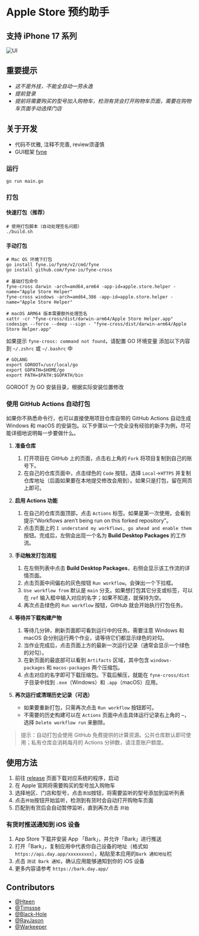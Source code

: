 # Apple Store 预约助手

## 支持 iPhone 17 系列

![UI](screenshot.png)

## 重要提示
* *这不是外挂，不能全自动一劳永逸*
* *提前登录*
* *提前将需要购买的型号加入购物车，检测有货会打开购物车页面，需要在购物车页面手动选择门店*

## 关于开发
* 代码不优雅, 注释不完善, review须谨慎
* GUI框架 [fyne](https://github.com/fyne-io/fyne)

### 运行
```shell script
go run main.go
```

### 打包

#### 快速打包（推荐）
```shell script
# 使用打包脚本（自动处理签名问题）
./build.sh
```

#### 手动打包
```shell script
# Mac OS 环境下打包
go install fyne.io/fyne/v2/cmd/fyne 
go install github.com/fyne-io/fyne-cross

# 基础打包命令
fyne-cross darwin -arch=amd64,arm64 -app-id=apple.store.helper -name="Apple Store Helper"
fyne-cross windows -arch=amd64,386 -app-id=apple.store.helper -name="Apple Store Helper"

# macOS ARM64 版本需要额外处理签名
xattr -cr "fyne-cross/dist/darwin-arm64/Apple Store Helper.app"
codesign --force --deep --sign - "fyne-cross/dist/darwin-arm64/Apple Store Helper.app"
```

如果提示 `fyne-cross: command not found`，请配置 GO 环境变量
添加以下内容到 `~/.zshrc` 或 `~/.bashrc` 中
```shell script
# GOLANG
export GOROOT=/usr/local/go
export GOPATH=$HOME/go
export PATH=$PATH:$GOPATH/bin
```
GOROOT 为 GO 安装目录，根据实际安装位置修改

### 使用 GitHub Actions 自动打包

如果你不熟悉命令行，也可以直接使用项目仓库自带的 GitHub Actions 自动生成 Windows 和 macOS 的安装包。以下步骤以一个完全没有经验的新手为例，尽可能详细地说明每一步要做什么。

1. **准备仓库**
   1. 打开项目在 GitHub 上的页面，点击右上角的 `Fork` 将项目复制到自己的账号下。
   2. 在自己的仓库页面中，点击绿色的 `Code` 按钮，选择 `Local`→`HTTPS` 并复制仓库地址（后面如果要在本地提交修改会用到）。如果只是打包，留在网页上即可。

2. **启用 Actions 功能**
   1. 在自己的仓库页面顶部，点击 `Actions` 标签。如果是第一次使用，会看到提示“Workflows aren’t being run on this forked repository”。
   2. 点击页面上的 `I understand my workflows, go ahead and enable them` 按钮。完成后，左侧会出现一个名为 **Build Desktop Packages** 的工作流。

3. **手动触发打包流程**
   1. 在左侧列表中点击 **Build Desktop Packages**，右侧会显示该工作流的详情页面。
   2. 点击页面中间偏右的灰色按钮 `Run workflow`。会弹出一个下拉框。
   3. `Use workflow from` 默认是 `main` 分支。如果想打包其它分支或标签，可以在 `ref` 输入框中输入对应的名字；如果不知道，就保持为空。
   4. 再次点击绿色的 `Run workflow` 按钮，GitHub 就会开始执行打包任务。

4. **等待并下载构建产物**
   1. 等待几分钟，刷新页面即可看到运行中的任务。需要注意 Windows 和 macOS 会分别运行两个作业，请等待它们都显示绿色的对勾。
   2. 当作业完成后，点击页面上方的最新一次运行记录（通常会显示一个绿色的对勾）。
   3. 在新页面的最底部可以看到 `Artifacts` 区域，其中包含 `windows-packages` 和 `macos-packages` 两个压缩包。
   4. 点击对应的名字即可下载压缩包。下载后解压，就能在 `fyne-cross/dist` 子目录中找到 `.exe`（Windows）和 `.app`（macOS）应用。

5. **再次运行或清理历史记录（可选）**
   * 如果要重新打包，只需再次点击 `Run workflow` 按钮即可。
   * 不需要的历史构建可以在 `Actions` 页面中点击具体运行记录右上角的 `⋯`，选择 `Delete workflow run` 来删除。

> 提示：自动打包会使用 GitHub 免费提供的计算资源。公共仓库默认即可使用；私有仓库会消耗每月的 Actions 分钟数，请注意账户额度。

## 使用方法

1. 前往 [release](https://github.com/hteen/apple-store-helper/releases) 页面下载对应系统的程序，启动 
2. 在 Apple 官网将需要购买的型号加入购物车
3. 选择地区、门店和型号，点击`添加`按钮，将需要监听的型号添加到监听列表
4. 点击`开始`按钮开始监听，检测到有货时会自动打开购物车页面
5. 匹配到有货后会自动暂停监听，直到再次点击 `开始`

### 有货时推送通知到 iOS 设备
1. App Store 下载并安装 App 「Bark」，并允许「Bark」进行推送
2. 打开「Bark」，复制应用中代表你自己设备的地址（格式如` https://api.day.app/xxxxxxxxx `），粘贴至本应用的`Bark 通知地址`栏
3. 点击 `测试 Bark 通知`，确认应用能够通知到你的 iOS 设备
4. 更多内容请参考 `https://bark.day.app/`

## Contributors
- [@Hteen](https://github.com/hteen)
- [@Timssse](https://github.com/Timssse)
- [@Black-Hole](https://github.com/BlackHole1)
- [@RayJason](https://github.com/RayJason)
- [@Warkeeper](https://github.com/Warkeeper)

